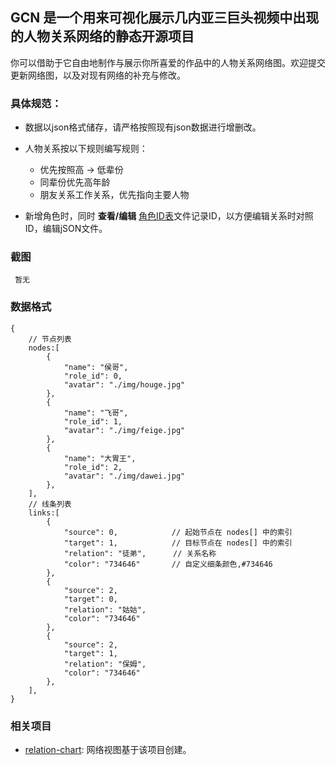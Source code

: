## GCN 是一个用来可视化展示几内亚三巨头视频中出现的人物关系网络的静态开源项目

你可以借助于它自由地制作与展示你所喜爱的作品中的人物关系网络图。欢迎提交更新网络图，以及对现有网络的补充与修改。

### 具体规范：

- 数据以json格式储存，请严格按照现有json数据进行增删改。
- 人物关系按以下规则编写规则：

  - 优先按照高 → 低辈份
  - 同辈份优先高年龄
  - 朋友关系工作关系，优先指向主要人物
- 新增角色时，同时 **查看/编辑** [角色ID表]()文件记录ID，以方便编辑关系时对照ID，编辑jSON文件。

### 截图

     暂无

### 数据格式

```
{
    // 节点列表
    nodes:[
        {
            "name": "侯哥",
			"role_id": 0,
            "avatar": "./img/houge.jpg"
        },
        {
            "name": "飞哥",
			"role_id": 1,
            "avatar": "./img/feige.jpg"
        },
        {
            "name": "大胃王",
			"role_id": 2,
            "avatar": "./img/dawei.jpg"
        },
    ],
    // 线条列表
    links:[
        {
            "source": 0,            // 起始节点在 nodes[] 中的索引
            "target": 1,            // 目标节点在 nodes[] 中的索引
            "relation": "徒弟",      // 关系名称
            "color": "734646"       // 自定义细条颜色,#734646
        },
        {
            "source": 2,
            "target": 0,
            "relation": "姑姑",
            "color": "734646"
        },
		{
            "source": 2,
            "target": 1,
            "relation": "保姆",
            "color": "734646"
        },
    ],
}
```

### 相关项目

- [relation-chart](https://github.com/xiedajian/relation-chart): 网络视图基于该项目创建。

